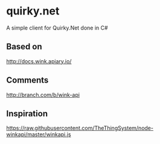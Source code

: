 quirky.net
==========

A simple client for Quirky.Net done in C#


Based on 
--------
http://docs.wink.apiary.io/

Comments
--------
http://branch.com/b/wink-api

Inspiration
-----------
https://raw.githubusercontent.com/TheThingSystem/node-winkapi/master/winkapi.js